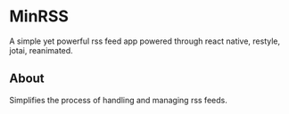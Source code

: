 # MinRSS

A simple yet powerful rss feed app powered through react native, restyle, jotai, reanimated.

## About

Simplifies the process of handling and managing rss feeds.
